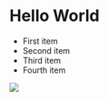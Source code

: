 # Hello World

- First item
- Second item
- Third item
- Fourth item

![](https://code.visualstudio.com/assets/images/home-intellisense.svg)
